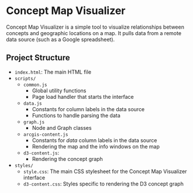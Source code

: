 # Concept Map Visualizer

Concept Map Visualizer is a simple tool to visualize relationships between
concepts and geographic locations on a map. It pulls data from a remote data
source (such as a Google spreadsheet).

## Project Structure

- `index.html`: The main HTML file
- `scripts/`
  - `common.js`
    - Global utility functions
    - Page load handler that starts the interface
  - `data.js`
    - Constants for column labels in the data source
    - Functions to handle parsing the data
  - `graph.js`
    - Node and Graph classes
  - `arcgis-content.js`
    - Constants for *data* column labels in the data source
    - Rendering the map and the info windows on the map
  - `d3-content.js`:
    - Rendering the concept graph
- `styles/`
  - `style.css`: The main CSS stylesheet for the Concept Map Visualizer
    interface
  - `d3-content.css`: Styles specific to rendering the D3 concept graph

